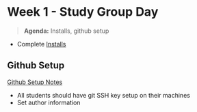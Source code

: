 # Week 1 - Study Group Day

> **Agenda:** Installs, github setup


* Complete [Installs](https://github.com/nss-nightclass-projects/Night-Class-Resources/blob/master/book-1-foundations/chapters/setup.md)

## Github Setup
[Github Setup Notes](https://github.com/nss-nightclass-projects/Night-Class-Resources/blob/master/book-1-foundations/chapters/github-setup.md)
* All students should have git SSH key setup on their machines
* Set author information
